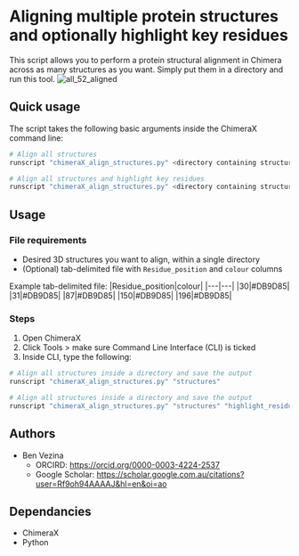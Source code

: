 # Aligning multiple protein structures and optionally highlight key residues
This script allows you to perform a protein structural alignment in Chimera across as many structures as you want. Simply put them in a directory and run this tool.
![all_52_aligned](https://github.com/user-attachments/assets/d0202aec-7022-4f28-b4fd-6d911bb51324)

## Quick usage

The script takes the following basic arguments inside the ChimeraX command line:
```python
# Align all structures
runscript "chimeraX_align_structures.py" <directory containing structures>

# Align all structures and highlight key residues
runscript "chimeraX_align_structures.py" <directory containing structures> <tab-delimited file containing residues to highlight>
```

## Usage

### File requirements
- Desired 3D structures you want to align, within a single directory
- (Optional) tab-delimited file with `Residue_position` and `colour` columns

Example tab-delimited file:
|Residue_position|colour|
|---|---|
|30|#DB9D85|
|31|#DB9D85|
|87|#DB9D85|
|150|#DB9D85|
|196|#DB9D85|



### Steps
1. Open ChimeraX
2. Click Tools > make sure Command Line Interface (CLI) is ticked
3. Inside CLI, type the following:
```python
# Align all structures inside a directory and save the output
runscript "chimeraX_align_structures.py" "structures"

# Align all structures inside a directory and save the output
runscript "chimeraX_align_structures.py" "structures" "highlight_residues.tsv"
```

## Authors

- Ben Vezina
  - ORCIRD: https://orcid.org/0000-0003-4224-2537
  - Google Scholar: https://scholar.google.com.au/citations?user=Rf9oh94AAAAJ&hl=en&oi=ao


## Dependancies

- ChimeraX
- Python
